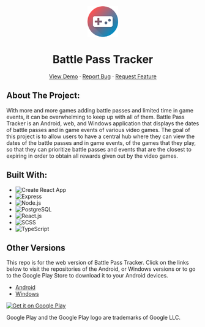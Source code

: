 <div align='center'>
  <img src='./images/logo.png' width='80' height='80'/>
  <h1 align="center">Battle Pass Tracker</h1>
  <a href="https://battlepasstracker.netlify.app/">View Demo</a>
  ·
  <a href="https://github.com/Jimmy-Du/battle-pass-tracker/issues">Report Bug</a>
  ·
  <a href="https://github.com/Jimmy-Du/battle-pass-tracker/issues">Request Feature</a>
</div>

## About The Project:
With more and more games adding battle passes and limited time in game events, it can be overwhelming to keep up with all of them. Battle Pass Tracker is an Android, web, and Windows application that displays the dates of battle passes and in game events of various video games. The goal of this project is to allow users to have a central hub where they can view the dates of the battle passes and in game events, of the games that they play, so that they can prioritize battle passes and events that are the closest to expiring in order to obtain all rewards given out by the video games.

## Built With:
<ul>
  <li>
    <img src='https://img.shields.io/badge/Create React App-303846?style=for-the-badge&logo=CreateReactApp&logoColor=09D3AC' alt='Create React App'/>
  </li>
  <li>
    <img src='https://img.shields.io/badge/Express-eeeeee?style=for-the-badge&logo=Express&logoColor=000000' alt='Express'/>
  </li>
  <li>
    <img src='https://img.shields.io/badge/Node.js-FFFFFF?style=for-the-badge&logo=Node.js&logoColor=339933' alt='Node.js'/>
  </li>
  <li>
    <img src='https://img.shields.io/badge/PostgreSQL-4169E1?style=for-the-badge&logo=PostgreSQL&logoColor=FFFFFF' alt='PostgreSQL'/>
  </li>
  <li>
    <img src='https://img.shields.io/badge/React-20232A?style=for-the-badge&logo=react&logoColor=61DAFB' alt='React.js'/>
  </li>
  <li>
    <img src='https://img.shields.io/badge/SCSS-FFFFFF?style=for-the-badge&logo=SASS&logoColor=CC6699' alt='SCSS'/>
  </li>
  <li>
    <img src='https://img.shields.io/badge/typescript-3178C6?style=for-the-badge&logo=typescript&logoColor=white' alt='TypeScript'/>
  </li>
</ul>

## Other Versions
This repo is for the web version of Battle Pass Tracker. Click on the links below to visit the repositories of the Android, or Windows versions or to go to the Google Play Store to download it to your Android devices.
<ul>
  <li><a href='https://github.com/Jimmy-Du/battle-pass-tracker-android'>Android</a></li>
  <li><a href='https://github.com/Jimmy-Du/battle-pass-tracker-wpf'>Windows</a></li>
</ul>

<a href='https://play.google.com/store/apps/details?id=com.jdu.battlepasstracker&pcampaignid=pcampaignidMKT-Other-global-all-co-prtnr-py-PartBadge-Mar2515-1'>
  <img alt='Get it on Google Play' src='https://play.google.com/intl/en_us/badges/static/images/badges/en_badge_web_generic.png' width='200' height='100'/>
</a>

Google Play and the Google Play logo are trademarks of Google LLC.